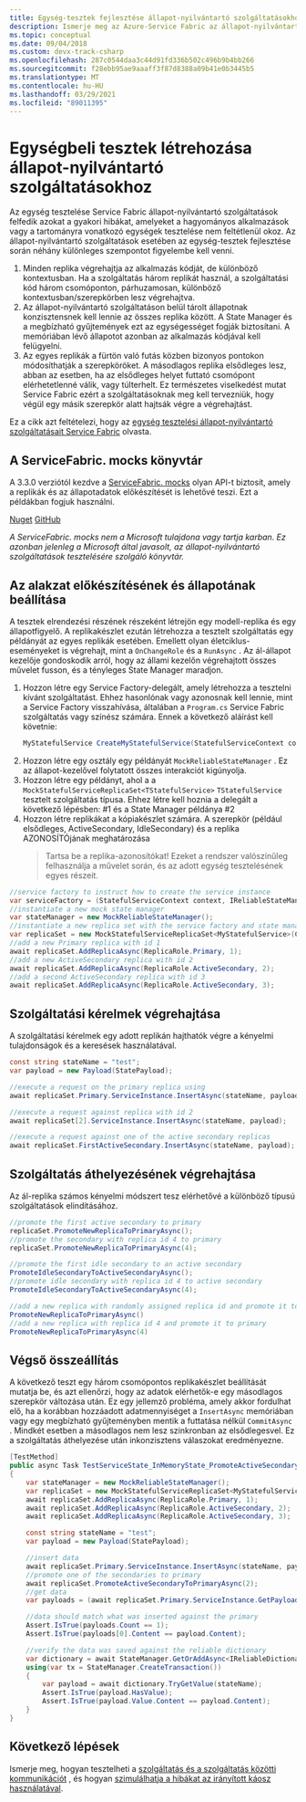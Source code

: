 ```yaml
---
title: Egység-tesztek fejlesztése állapot-nyilvántartó szolgáltatásokhoz
description: Ismerje meg az Azure-Service Fabric az állapot-nyilvántartó szolgáltatásokkal kapcsolatos egység-tesztelést, valamint a fejlesztés során figyelembe veendő speciális szempontokat.
ms.topic: conceptual
ms.date: 09/04/2018
ms.custom: devx-track-csharp
ms.openlocfilehash: 287c0544daa3c44d91fd336b502c496b9b4bb266
ms.sourcegitcommit: f28ebb95ae9aaaff3f87d8388a09b41e0b3445b5
ms.translationtype: MT
ms.contentlocale: hu-HU
ms.lasthandoff: 03/29/2021
ms.locfileid: "89011395"
---
```

# <a name="create-unit-tests-for-stateful-services"></a>Egységbeli tesztek létrehozása állapot-nyilvántartó szolgáltatásokhoz
Az egység tesztelése Service Fabric állapot-nyilvántartó szolgáltatások felfedik azokat a gyakori hibákat, amelyeket a hagyományos alkalmazások vagy a tartományra vonatkozó egységek tesztelése nem feltétlenül okoz. Az állapot-nyilvántartó szolgáltatások esetében az egység-tesztek fejlesztése során néhány különleges szempontot figyelembe kell venni.

1. Minden replika végrehajtja az alkalmazás kódját, de különböző kontextusban. Ha a szolgáltatás három replikát használ, a szolgáltatási kód három csomóponton, párhuzamosan, különböző kontextusban/szerepkörben lesz végrehajtva.
2. Az állapot-nyilvántartó szolgáltatáson belül tárolt állapotnak konzisztensnek kell lennie az összes replika között. A State Manager és a megbízható gyűjtemények ezt az egységességet fogják biztosítani. A memóriában lévő állapotot azonban az alkalmazás kódjával kell felügyelni.
3. Az egyes replikák a fürtön való futás közben bizonyos pontokon módosíthatják a szerepköröket. A másodlagos replika elsődleges lesz, abban az esetben, ha az elsődleges helyet futtató csomópont elérhetetlenné válik, vagy túlterhelt. Ez természetes viselkedést mutat Service Fabric ezért a szolgáltatásoknak meg kell tervezniük, hogy végül egy másik szerepkör alatt hajtsák végre a végrehajtást.

Ez a cikk azt feltételezi, hogy az [egység tesztelési állapot-nyilvántartó szolgáltatásait Service Fabric](service-fabric-concepts-unit-testing.md) olvasta.

## <a name="the-servicefabricmocks-library"></a>A ServiceFabric. mocks könyvtár
A 3.3.0 verziótól kezdve a [ServiceFabric. mocks](https://www.nuget.org/packages/ServiceFabric.Mocks/) olyan API-t biztosít, amely a replikák és az állapotadatok előkészítését is lehetővé teszi. Ezt a példákban fogjuk használni.

[Nuget](https://www.nuget.org/packages/ServiceFabric.Mocks/) 
 [GitHub](https://github.com/loekd/ServiceFabric.Mocks)

*A ServiceFabric. mocks nem a Microsoft tulajdona vagy tartja karban. Ez azonban jelenleg a Microsoft által javasolt, az állapot-nyilvántartó szolgáltatások tesztelésére szolgáló könyvtár.*

## <a name="set-up-the-mock-orchestration-and-state"></a>Az alakzat előkészítésének és állapotának beállítása
A tesztek elrendezési részének részeként létrejön egy modell-replika és egy állapotfigyelő. A replikakészlet ezután létrehozza a tesztelt szolgáltatás egy példányát az egyes replikák esetében. Emellett olyan életciklus-eseményeket is végrehajt, mint a `OnChangeRole` és a `RunAsync` . Az ál-állapot kezelője gondoskodik arról, hogy az állami kezelőn végrehajtott összes művelet fusson, és a tényleges State Manager maradjon.

1. Hozzon létre egy Service Factory-delegált, amely létrehozza a tesztelni kívánt szolgáltatást. Ehhez hasonlónak vagy azonosnak kell lennie, mint a Service Factory visszahívása, általában a `Program.cs` Service Fabric szolgáltatás vagy színész számára. Ennek a következő aláírást kell követnie:
   ```csharp
   MyStatefulService CreateMyStatefulService(StatefulServiceContext context, IReliableStateManagerReplica2 stateManager)
   ```
2. Hozzon létre egy osztály egy példányát `MockReliableStateManager` . Ez az állapot-kezelővel folytatott összes interakciót kigúnyolja.
3. Hozzon létre egy példányt, ahol a a `MockStatefulServiceReplicaSet<TStatefulService>` `TStatefulService` tesztelt szolgáltatás típusa. Ehhez létre kell hoznia a delegált a következő lépésben: #1 és a State Manager példánya #2
4. Hozzon létre replikákat a kópiakészlet számára. A szerepkör (például elsődleges, ActiveSecondary, IdleSecondary) és a replika AZONOSÍTÓjának meghatározása
   > Tartsa be a replika-azonosítókat! Ezeket a rendszer valószínűleg felhasználja a művelet során, és az adott egység tesztelésének egyes részeit.

```csharp
//service factory to instruct how to create the service instance
var serviceFactory = (StatefulServiceContext context, IReliableStateManagerReplica2 stateManager) => new MyStatefulService(context, stateManager);
//instantiate a new mock state manager
var stateManager = new MockReliableStateManager();
//instantiate a new replica set with the service factory and state manager
var replicaSet = new MockStatefulServiceReplicaSet<MyStatefulService>(CreateStatefulService, stateManager);
//add a new Primary replica with id 1
await replicaSet.AddReplicaAsync(ReplicaRole.Primary, 1);
//add a new ActiveSecondary replica with id 2
await replicaSet.AddReplicaAsync(ReplicaRole.ActiveSecondary, 2);
//add a second ActiveSecondary replica with id 3
await replicaSet.AddReplicaAsync(ReplicaRole.ActiveSecondary, 3);
```

## <a name="execute-service-requests"></a>Szolgáltatási kérelmek végrehajtása
A szolgáltatási kérelmek egy adott replikán hajthatók végre a kényelmi tulajdonságok és a keresések használatával.
```csharp
const string stateName = "test";
var payload = new Payload(StatePayload);

//execute a request on the primary replica using
await replicaSet.Primary.ServiceInstance.InsertAsync(stateName, payload);

//execute a request against replica with id 2
await replicaSet[2].ServiceInstance.InsertAsync(stateName, payload);

//execute a request against one of the active secondary replicas
await replicaSet.FirstActiveSecondary.InsertAsync(stateName, payload);
```

## <a name="execute-a-service-move"></a>Szolgáltatás áthelyezésének végrehajtása
Az ál-replika számos kényelmi módszert tesz elérhetővé a különböző típusú szolgáltatások elindításához.
```csharp
//promote the first active secondary to primary
replicaSet.PromoteNewReplicaToPrimaryAsync();
//promote the secondary with replica id 4 to primary
replicaSet.PromoteNewReplicaToPrimaryAsync(4);

//promote the first idle secondary to an active secondary
PromoteIdleSecondaryToActiveSecondaryAsync();
//promote idle secondary with replica id 4 to active secondary
PromoteIdleSecondaryToActiveSecondaryAsync(4);

//add a new replica with randomly assigned replica id and promote it to primary
PromoteNewReplicaToPrimaryAsync()
//add a new replica with replica id 4 and promote it to primary
PromoteNewReplicaToPrimaryAsync(4)
```

## <a name="putting-it-all-together"></a>Végső összeállítás
A következő teszt egy három csomópontos replikakészlet beállítását mutatja be, és azt ellenőrzi, hogy az adatok elérhetők-e egy másodlagos szerepkör változása után. Ez egy jellemző probléma, amely akkor fordulhat elő, ha a korábban hozzáadott adatmennyiséget a `InsertAsync` memóriában vagy egy megbízható gyűjteményben mentik a futtatása nélkül `CommitAsync` . Mindkét esetben a másodlagos nem lesz szinkronban az elsődlegesvel. Ez a szolgáltatás áthelyezése után inkonzisztens válaszokat eredményezne.

```csharp
[TestMethod]
public async Task TestServiceState_InMemoryState_PromoteActiveSecondary()
{
    var stateManager = new MockReliableStateManager();
    var replicaSet = new MockStatefulServiceReplicaSet<MyStatefulService>(CreateStatefulService, stateManager);
    await replicaSet.AddReplicaAsync(ReplicaRole.Primary, 1);
    await replicaSet.AddReplicaAsync(ReplicaRole.ActiveSecondary, 2);
    await replicaSet.AddReplicaAsync(ReplicaRole.ActiveSecondary, 3);

    const string stateName = "test";
    var payload = new Payload(StatePayload);

    //insert data
    await replicaSet.Primary.ServiceInstance.InsertAsync(stateName, payload);
    //promote one of the secondaries to primary
    await replicaSet.PromoteActiveSecondaryToPrimaryAsync(2);
    //get data
    var payloads = (await replicaSet.Primary.ServiceInstance.GetPayloadsAsync()).ToList();

    //data should match what was inserted against the primary
    Assert.IsTrue(payloads.Count == 1);
    Assert.IsTrue(payloads[0].Content == payload.Content);

    //verify the data was saved against the reliable dictionary
    var dictionary = await StateManager.GetOrAddAsync<IReliableDictionary<string, Payload>>(MyStatefulService.StateManagerDictionaryKey);
    using(var tx = StateManager.CreateTransaction())
    {
        var payload = await dictionary.TryGetValue(stateName);
        Assert.IsTrue(payload.HasValue);
        Assert.IsTrue(payload.Value.Content == payload.Content);
    }
}
```

## <a name="next-steps"></a>Következő lépések
Ismerje meg, hogyan tesztelheti a [szolgáltatás és a szolgáltatás közötti kommunikációt](service-fabric-testability-scenarios-service-communication.md) , és hogyan [szimulálhatja a hibákat az irányított káosz használatával](service-fabric-controlled-chaos.md).
